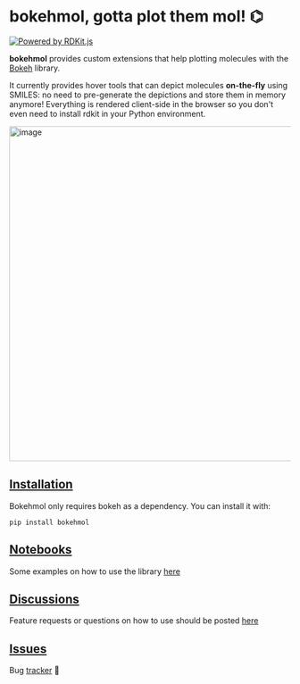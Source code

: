 # bokehmol, gotta plot them mol! ⌬

[![Powered by RDKit.js](https://img.shields.io/badge/Powered%20by-RDKit.js-3838ff.svg?logo=data:image/png;base64,iVBORw0KGgoAAAANSUhEUgAAABAAAAAQBAMAAADt3eJSAAAABGdBTUEAALGPC/xhBQAAACBjSFJNAAB6JgAAgIQAAPoAAACA6AAAdTAAAOpgAAA6mAAAF3CculE8AAAAFVBMVEXc3NwUFP8UPP9kZP+MjP+0tP////9ZXZotAAAAAXRSTlMAQObYZgAAAAFiS0dEBmFmuH0AAAAHdElNRQfmAwsPGi+MyC9RAAAAQElEQVQI12NgQABGQUEBMENISUkRLKBsbGwEEhIyBgJFsICLC0iIUdnExcUZwnANQWfApKCK4doRBsKtQFgKAQC5Ww1JEHSEkAAAACV0RVh0ZGF0ZTpjcmVhdGUAMjAyMi0wMy0xMVQxNToyNjo0NyswMDowMDzr2J4AAAAldEVYdGRhdGU6bW9kaWZ5ADIwMjItMDMtMTFUMTU6MjY6NDcrMDA6MDBNtmAiAAAAAElFTkSuQmCC)](https://www.rdkit.org/)

**bokehmol** provides custom extensions that help plotting molecules with the
[Bokeh](https://docs.bokeh.org/) library.

It currently provides hover tools that can depict molecules **on-the-fly** using SMILES: no need to
pre-generate the depictions and store them in memory anymore! Everything is rendered client-side in
the browser so you don't even need to install rdkit in your Python environment.

<img width="600" alt="image" src="https://github.com/cbouy/bokehmol/assets/27850535/e33c4185-301a-477a-9a6b-fea2939ad540">


## [Installation](https://pypi.org/project/bokehmol/)

Bokehmol only requires bokeh as a dependency. You can install it with:
```
pip install bokehmol
```

## [Notebooks](https://github.com/cbouy/bokehmol/tree/master/notebooks)

Some examples on how to use the library [here](https://rawcdn.githack.com/cbouy/bokehmol/9ee061268dee125268489041586dac5e757fa6a3/notebooks/quickstart.html)

## [Discussions](https://github.com/cbouy/bokehmol/discussions)

Feature requests or questions on how to use should be posted [here](https://github.com/cbouy/bokehmol/discussions)

## [Issues](https://github.com/cbouy/bokehmol/issues)

Bug [tracker](https://github.com/cbouy/bokehmol/issues) 🐞
